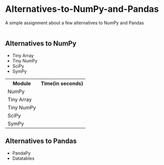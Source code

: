 # Alternatives-to-NumPy-and-Pandas
A simple assignment about a few alternatives to NumPy and Pandas
<br><br>
<h2>Alternatives to NumPy</h2>
<ul>
  <li>Tiny Array</li>
  <li>Tiny NumPy</li>
  <li>SciPy</li>
  <li>SymPy</li>
</ul>
<table>
  <tr>
    <th>Module</th>
    <th>Time(in seconds)</th>
  </tr>
  <tr>
    <td>NumPy</td>
    <td></td>
  </tr>
  <tr>
    <td>Tiny Array</td>
    <td></td>
  </tr>
  <tr>
    <td>Tiny NumPy</td>
    <td></td>
  </tr>
<tr>
    <td>SciPy</td>
    <td></td>
  </tr>
  <tr>
    <td>SymPy</td>
    <td></td>
  </tr>
</table>
<h2>Alternatives to Pandas</h2>
<ul>
  <li>PandaPy</li>
  <li>Datatables</li>
</ul>


